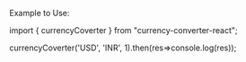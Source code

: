 Example to Use:

import { currencyCoverter } from "currency-converter-react";

currencyCoverter('USD', 'INR', 1).then(res=>console.log(res));
